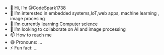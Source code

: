 - 👋 Hi, I’m @CodeSpark1738
- 👀 I’m interested in embedded systems,IoT,web apps, machine learning , image procesing
- 🌱 I’m currently learning Computer science
- 💞️ I’m looking to collaborate on AI and image processing
- 📫 How to reach me 
- 😄 Pronouns: ...
- ⚡ Fun fact: ...

<!---
CodeSpark1738/CodeSpark1738 is a ✨ special ✨ repository because its `README.md` (this file) appears on your GitHub profile.
You can click the Preview link to take a look at your changes.
--->
